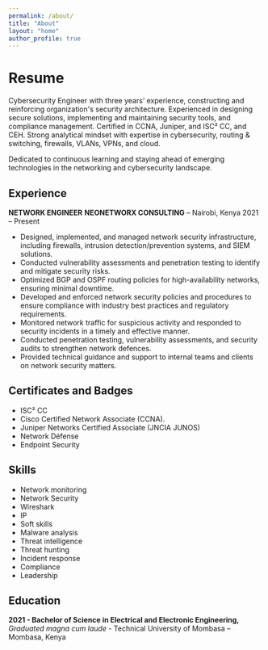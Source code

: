```yaml
---
permalink: /about/
title: "About"
layout: "home"
author_profile: true
---
```

#                       Resume
Cybersecurity Engineer with three years’ experience, constructing and reinforcing 
organization's security architecture. Experienced in designing secure solutions, 
implementing and maintaining security tools, and compliance management. 
Certified in CCNA, Juniper, and ISC² CC, and CEH. 
Strong analytical mindset with expertise in cybersecurity, routing & switching, 
firewalls, VLANs, VPNs, and cloud. 

Dedicated to continuous learning and staying ahead of emerging technologies in the networking and cybersecurity landscape.  

## Experience
**NETWORK ENGINEER**
**NEONETWORX CONSULTING** – Nairobi, Kenya 	2021 – Present  
- Designed, implemented, and managed network security infrastructure, including firewalls, intrusion detection/prevention systems, and SIEM solutions. 
- Conducted vulnerability assessments and penetration testing to identify and mitigate security risks.
- Optimized BGP and OSPF routing policies for high-availability networks, ensuring minimal downtime.
- Developed and enforced network security policies and procedures to ensure compliance with industry best practices and regulatory requirements.
- Monitored network traffic for suspicious activity and responded to security incidents in a timely and effective manner.
- Conducted penetration testing, vulnerability assessments, and security audits to strengthen network defences.
- Provided technical guidance and support to internal teams and clients on network security matters.


## Certificates and Badges
- ISC² CC 
- Cisco Certified Network Associate (CCNA). 
- Juniper Networks Certified Associate (JNCIA
JUNOS) 
- Network Défense 
- Endpoint Security 

## Skills
- Network monitoring 
- Network Security 
- Wireshark 
- IP 
- Soft skills
- Malware analysis 
- Threat intelligence  
- Threat hunting  
- Incident response 
- Compliance 
- Leadership 
 
##        Education
**2021 - Bachelor of Science in Electrical and Electronic Engineering,** 
*Graduated magna cum laude* - Technical University of Mombasa – Mombasa, Kenya